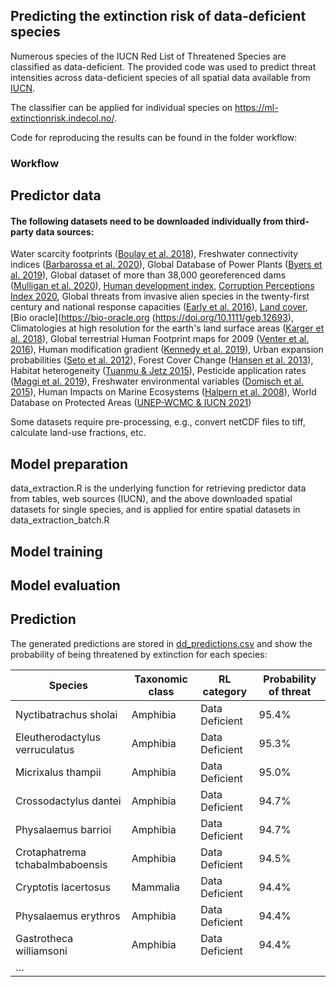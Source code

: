 ## Predicting the extinction risk of data-deficient species

Numerous species of the IUCN Red List of Threatened Species are classified as data-deficient. The provided code was used to predict threat intensities across data-deficient species of all spatial data available from [IUCN](https://www.iucnredlist.org/resources/spatial-data-download).

The classifier can be applied for individual species on <https://ml-extinctionrisk.indecol.no/>.

Code for reproducing the results can be found in the folder workflow:

### Workflow

## Predictor data
#### The following datasets need to be downloaded individually from third-party data sources:

Water scarcity footprints ([Boulay et al. 2018](https://doi.org/10.1007/s11367-017-1333-8)), Freshwater connectivity indices ([Barbarossa et al. 2020](https://doi.org/10.1073/pnas.1912776117)), Global Database of Power Plants ([Byers et al. 2019](https://datasets.wri.org/dataset/globalpowerplantdatabase)), Global dataset of more than 38,000 georeferenced dams ([Mulligan et al. 2020](https://doi.org/10.1038/s41597-020-0362-5)), [Human development index](http://hdr.undp.org/sites/default/files/2020_statistical_annex_all.xlsx), [Corruption Perceptions Index 2020](https://images.transparencycdn.org/images/CPI_FULL_DATA_2021-01-27-162209.zip), Global threats from invasive alien species in the twenty-first century and national response capacities ([Early et al. 2016](https://doi.org/10.1038/ncomms12485)), [Land cover](http://maps.elie.ucl.ac.be/CCI/viewer/download.php), [Bio oracle](<https://bio-oracle.org> (<https://doi.org/10.1111/geb.12693>), Climatologies at high resolution for the earth's land surface areas ([Karger et al. 2018](https://doi.org/10.5061/dryad.kd1d4)), Global terrestrial Human Footprint maps for 2009 ([Venter et al. 2016](https://doi.org/10.1038/sdata.2016.67)), Human modification gradient ([Kennedy et al. 2019](https://doi.org/10.1111/gcb.14549)), Urban expansion probabilities ([Seto et al. 2012](https://doi.org/10.1073/pnas.1211658109)), Forest Cover Change ([Hansen et al. 2013](https://doi.org/10.1126/science.1244693)), Habitat heterogeneity ([Tuanmu & Jetz 2015](https://doi.org/10.1111/geb.12365)), Pesticide application rates ([Maggi et al. 2019](https://doi.org/10.1038/s41597-019-0169-4)), Freshwater environmental variables ([Domisch et al. 2015](https://doi.org/10.1038/sdata.2015.73)), Human Impacts on Marine Ecosystems ([Halpern et al. 2008](https://doi.org/10.1126/science.1149345)), World Database on Protected Areas ([UNEP-WCMC & IUCN 2021](www.protectedplanet.net))

Some datasets require pre-processing, e.g., convert netCDF files to tiff, calculate land-use fractions, etc. 

## Model preparation
data_extraction.R is the underlying function for retrieving predictor data from tables, web sources (IUCN), and the above downloaded spatial datasets for single species, and is applied for entire spatial datasets in data_extraction_batch.R




## Model training



## Model evaluation

## Prediction

The generated predictions are stored in [dd_predictions.csv](https://github.com/jannebor/dd_forecast/blob/main/dd_predictions.csv) and show the probability of being threatened by extinction for each species:

| Species                         | Taxonomic class | RL category    | Probability of threat |
|---------------------------------|-----------------|----------------|-----------------------|
| Nyctibatrachus sholai           | Amphibia        | Data Deficient | 95.4%                 |
| Eleutherodactylus verruculatus  | Amphibia        | Data Deficient | 95.3%                 |
| Micrixalus thampii              | Amphibia        | Data Deficient | 95.0%                 |
| Crossodactylus dantei           | Amphibia        | Data Deficient | 94.7%                 |
| Physalaemus barrioi             | Amphibia        | Data Deficient | 94.7%                 |
| Crotaphatrema tchabalmbaboensis | Amphibia        | Data Deficient | 94.5%                 |
| Cryptotis lacertosus            | Mammalia        | Data Deficient | 94.4%                 |
| Physalaemus erythros            | Amphibia        | Data Deficient | 94.4%                 |
| Gastrotheca williamsoni         | Amphibia        | Data Deficient | 94.4%                 |
| …                               |                 |                |                       |
